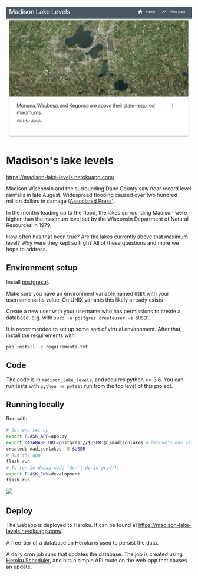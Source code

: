 ![](/static/website-image.png)

# Madison's lake levels

https://madison-lake-levels.herokuapp.com/

Madison Wisconsin and the surrounding Dane County saw near record level rainfalls in late August. Widespread flooding caused over two hundred million dollars in damage ([Associated Press](https://apnews.com/15a2ca91bcb94840bceb192365cf01a1)).

In the months leading up to the flood, the lakes surrounding Madison were higher than the maximum level set by the Wisconsin Department of Natural Resources in 1979.

How often has that been true? Are the lakes currently above that maximum level? Why were they kept so high? All of these questions and more we hope to address.

## Environment setup

Install [postgresql](https://www.postgresql.org/download/).

Make sure you have an environment variable named `USER` with your username as its value. On UNIX variants this likely already exists

Create a new user with your username who has permissions to create a database, e.g. with `sudo -u postgres createuser -s $USER`.

It is recommended to set up some sort of virtual environment. After that, install the requirements with

```bash
pip install -r requirements.txt
```

## Code

The code is in `madison_lake_levels`, and requires python >= 3.6. You can run tests with `python -m pytest` run from the top level of this project.

## Running locally

Run with

```bash
# Get env set up
export FLASK_APP=app.py
export DATABASE_URL=postgres://$USER:@:/madisonlakes # heroku's env var format
createdb madisonlakes -U $USER
# Run the app
flask run
# To run in debug mode (don't do in prod!):
export FLASK_ENV=development
flask run
```

![](https://travis-ci.com/kbrose/madison-lake-levels.svg?branch=master)

## Deploy

The webapp is deployed to Heroku. It can be found at https://madison-lake-levels.herokuapp.com/.

A free-tier of a database on Heroku is used to persist the data.

A daily cron job runs that updates the database. The job is created using [Heroku Scheduler](https://devcenter.heroku.com/articles/scheduler), and hits a simple API route on the web-app that causes an update.
